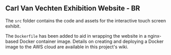 ## Carl Van Vechten Exhibition Website - BR 

The `src` folder contains the code and assets for the interactive touch screen exhibit.

The `Dockerfile` has been added to aid in wrapping the website in a nginx-based Docker container image. Details on creating and deploying a Docker image to the AWS cloud are available in this project's wiki.

